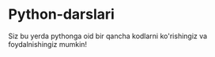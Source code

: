 # Python-darslari
Siz bu yerda pythonga oid bir qancha kodlarni ko'rishingiz va foydalnishingiz mumkin!
